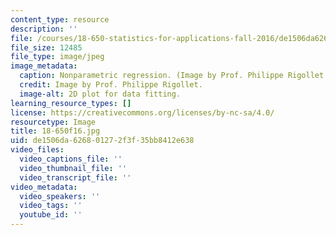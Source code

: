 ```yaml
---
content_type: resource
description: ''
file: /courses/18-650-statistics-for-applications-fall-2016/de1506da626801272f3f35bb8412e638_18-650f16.jpg
file_size: 12485
file_type: image/jpeg
image_metadata:
  caption: Nonparametric regression. (Image by Prof. Philippe Rigollet.)
  credit: Image by Prof. Philippe Rigollet.
  image-alt: 2D plot for data fitting.
learning_resource_types: []
license: https://creativecommons.org/licenses/by-nc-sa/4.0/
resourcetype: Image
title: 18-650f16.jpg
uid: de1506da-6268-0127-2f3f-35bb8412e638
video_files:
  video_captions_file: ''
  video_thumbnail_file: ''
  video_transcript_file: ''
video_metadata:
  video_speakers: ''
  video_tags: ''
  youtube_id: ''
---
```

